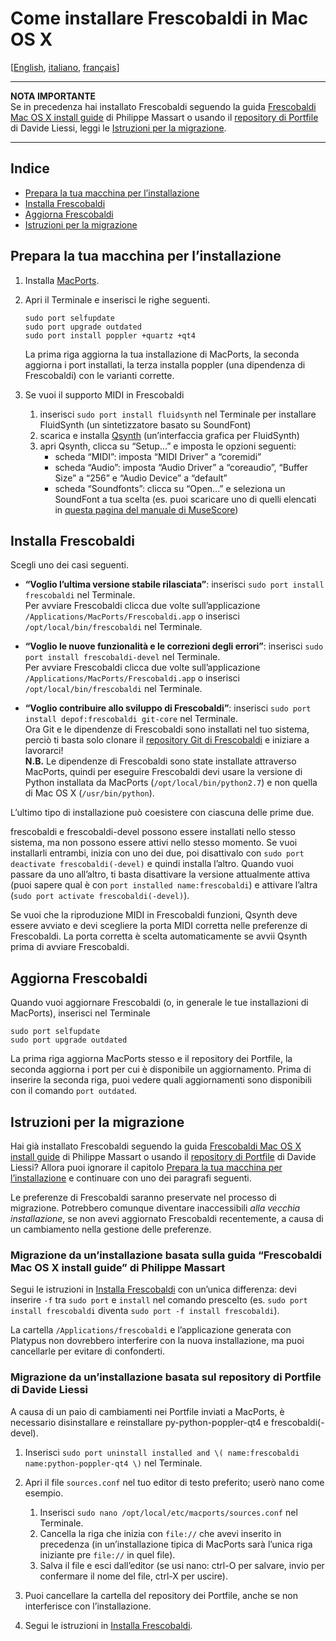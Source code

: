 Come installare Frescobaldi in Mac OS X
=====

[[English](INSTALL-Frescobaldi.md), [italiano](INSTALL-Frescobaldi.it.md), [français](INSTALL-Frescobaldi.fr.md)]

*****
**NOTA IMPORTANTE**  
Se in precedenza hai installato Frescobaldi seguendo la guida [Frescobaldi Mac OS X install guide](https://github.com/wbsoft/frescobaldi/wiki/Frescobaldi-Mac-OS-X-install-guide) di Philippe Massart o usando il [repository di Portfile](https://github.com/dliessi/ports) di Davide Liessi, leggi le [Istruzioni per la migrazione](#istruzioni-per-la-migrazione).
*****


Indice
-----

* [Prepara la tua macchina per l’installazione](#prepara-la-tua-macchina-per-linstallazione)
* [Installa Frescobaldi](#installa-frescobaldi)
* [Aggiorna Frescobaldi](#aggiorna-frescobaldi)
* [Istruzioni per la migrazione](#istruzioni-per-la-migrazione)


Prepara la tua macchina per l’installazione
-----

1. Installa [MacPorts](http://www.macports.org/install.php).

2. Apri il Terminale e inserisci le righe seguenti.
   
   ```
   sudo port selfupdate
   sudo port upgrade outdated
   sudo port install poppler +quartz +qt4
   ```
   
   La prima riga aggiorna la tua installazione di MacPorts, la seconda aggiorna i port installati, la terza installa poppler (una dipendenza di Frescobaldi) con le varianti corrette.

3. Se vuoi il supporto MIDI in Frescobaldi
   1. inserisci `sudo port install fluidsynth` nel Terminale per installare FluidSynth (un sintetizzatore basato su SoundFont)
   2. scarica e installa [Qsynth](http://sourceforge.net/projects/qsynth) (un’interfaccia grafica per FluidSynth)
   3. apri Qsynth, clicca su “Setup...” e imposta le opzioni seguenti:
      * scheda “MIDI”: imposta “MIDI Driver” a “coremidi”
      * scheda “Audio”: imposta “Audio Driver” a “coreaudio”, “Buffer Size” a “256” e “Audio Device” a “default”
      * scheda “Soundfonts”: clicca su “Open...” e seleziona un SoundFont a tua scelta (es. puoi scaricare uno di quelli elencati in [questa pagina del manuale di MuseScore](http://musescore.org/it/manuale/librerie-di-suoni))


Installa Frescobaldi
-----

Scegli uno dei casi seguenti.

* **“Voglio l’ultima versione stabile rilasciata”**: inserisci `sudo port install frescobaldi` nel Terminale.  
  Per avviare Frescobaldi clicca due volte sull’applicazione `/Applications/MacPorts/Frescobaldi.app` o inserisci `/opt/local/bin/frescobaldi` nel Terminale.

* **“Voglio le nuove funzionalità e le correzioni degli errori”**: inserisci `sudo port install frescobaldi-devel` nel Terminale.  
  Per avviare Frescobaldi clicca due volte sull’applicazione `/Applications/MacPorts/Frescobaldi.app` o inserisci `/opt/local/bin/frescobaldi` nel Terminale.

* **“Voglio contribuire allo sviluppo di Frescobaldi”**: inserisci `sudo port install depof:frescobaldi git-core` nel Terminale.  
  Ora Git e le dipendenze di Frescobaldi sono installati nel tuo sistema, perciò ti basta solo clonare il [repository Git di Frescobaldi](https://github.com/wbsoft/frescobaldi) e iniziare a lavorarci!  
  **N.B.** Le dipendenze di Frescobaldi sono state installate attraverso MacPorts, quindi per eseguire Frescobaldi devi usare la versione di Python installata da MacPorts (`/opt/local/bin/python2.7`) e non quella di Mac OS X (`/usr/bin/python`).

L’ultimo tipo di installazione può coesistere con ciascuna delle prime due.

frescobaldi e frescobaldi-devel possono essere installati nello stesso sistema, ma non possono essere attivi nello stesso momento.
Se vuoi installarli entrambi, inizia con uno dei due, poi disattivalo con `sudo port deactivate frescobaldi(-devel)` e quindi installa l’altro.
Quando vuoi passare da uno all’altro, ti basta disattivare la versione attualmente attiva (puoi sapere qual è con `port installed name:frescobaldi`) e attivare l’altra (`sudo port activate frescobaldi(-devel)`).

Se vuoi che la riproduzione MIDI in Frescobaldi funzioni, Qsynth deve essere avviato e devi scegliere la porta MIDI corretta nelle preferenze di Frescobaldi.
La porta corretta è scelta automaticamente se avvii Qsynth prima di avviare Frescobaldi.


Aggiorna Frescobaldi
-----

Quando vuoi aggiornare Frescobaldi (o, in generale le tue installazioni di MacPorts), inserisci nel Terminale

```
sudo port selfupdate
sudo port upgrade outdated
```

La prima riga aggiorna MacPorts stesso e il repository dei Portfile, la seconda aggiorna i port per cui è disponibile un aggiornamento.
Prima di inserire la seconda riga, puoi vedere quali aggiornamenti sono disponibili con il comando `port outdated`.


Istruzioni per la migrazione
-----

Hai già installato Frescobaldi seguendo la guida [Frescobaldi Mac OS X install guide](https://github.com/wbsoft/frescobaldi/wiki/Frescobaldi-Mac-OS-X-install-guide) di Philippe Massart o usando il [repository di Portfile](https://github.com/dliessi/ports) di Davide Liessi?
Allora puoi ignorare il capitolo [Prepara la tua macchina per l’installazione](#prepara-la-tua-macchina-per-linstallazione) e continuare con uno dei paragrafi seguenti.

Le preferenze di Frescobaldi saranno preservate nel processo di migrazione.
Potrebbero comunque diventare inaccessibili *alla vecchia installazione*, se non avevi aggiornato Frescobaldi recentemente, a causa di un cambiamento nella gestione delle preferenze.

### Migrazione da un’installazione basata sulla guida “Frescobaldi Mac OS X install guide” di Philippe Massart

Segui le istruzioni in [Installa Frescobaldi](#installa-frescobaldi) con un’unica differenza: devi inserire `-f` tra `sudo port` e `install` nel comando prescelto (es. `sudo port install frescobaldi` diventa `sudo port -f install frescobaldi`).

La cartella `/Applications/frescobaldi` e l’applicazione generata con Platypus non dovrebbero interferire con la nuova installazione, ma puoi cancellarle per evitare di confonderti.

### Migrazione da un’installazione basata sul repository di Portfile di Davide Liessi

A causa di un paio di cambiamenti nei Portfile inviati a MacPorts, è necessario disinstallare e reinstallare py-python-poppler-qt4 e frescobaldi(-devel).

1. Inserisci `sudo port uninstall installed and \( name:frescobaldi name:python-poppler-qt4 \)` nel Terminale.

2. Apri il file `sources.conf` nel tuo editor di testo preferito; userò nano come esempio.
   1. Inserisci `sudo nano /opt/local/etc/macports/sources.conf` nel Terminale.
   2. Cancella la riga che inizia con `file://` che avevi inserito in precedenza (in un’installazione tipica di MacPorts sarà l’unica riga iniziante pre `file://` in quel file).
   3. Salva il file e esci dall’editor (se usi nano: ctrl-O per salvare, invio per confermare il nome del file, ctrl-X per uscire).

3. Puoi cancellare la cartella del repository dei Portfile, anche se non interferisce con l’installazione.

4. Segui le istruzioni in [Installa Frescobaldi](#installa-frescobaldi).

